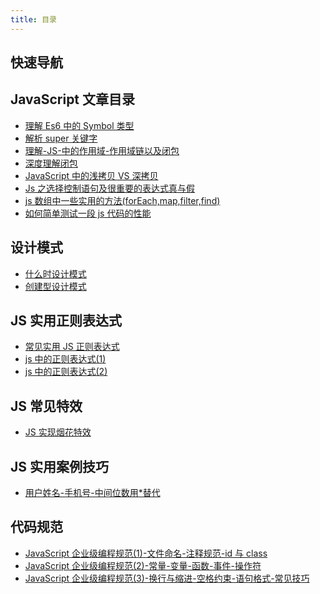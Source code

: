 ```yaml
---
title: 目录
---
```


## 快速导航

<TOC />

## JavaScript 文章目录

- [理解 Es6 中的 Symbol 类型](./understand-symbol)
- [解析 super 关键字](./resolve-super-keyword)
- [理解-JS-中的作用域-作用域链以及闭包](./scope)
- [深度理解闭包](./understand-closure)
- [JavaScript 中的浅拷贝 VS 深拷贝](./shallow-vs-deep-copy)
- [Js 之选择控制语句及很重要的表达式真与假](./choice-statement)
- [js 数组中一些实用的方法(forEach,map,filter,find)](./array-methods)
- [如何简单测试一段 js 代码的性能](./test-js-performance)

## 设计模式

- [什么时设计模式](./what-is-dedign-pattern)
- [创建型设计模式](./create-type-design-pattern)

## JS 实用正则表达式

- [常见实用 JS 正则表达式](./reg-regular-express)
- [js 中的正则表达式(1)](./reg-learn-1)
- [js 中的正则表达式(2)](./reg-learn-2)

## JS 常见特效

- [JS 实现烟花特效](./fireWorkEffect)

## JS 实用案例技巧

- [用户姓名-手机号-中间位数用\*替代](./utils-name-mobile-encrye)

## 代码规范

- [JavaScript 企业级编程规范(1)-文件命名-注释规范-id 与 class](./program-rules1)
- [JavaScript 企业级编程规范(2)-常量-变量-函数-事件-操作符](./program-rules2)
- [JavaScript 企业级编程规范(3)-换行与缩进-空格约束-语句格式-常见技巧](./program-rules3)

<footer-FooterLink :isShareLink="true" :isDaShang="true" />
